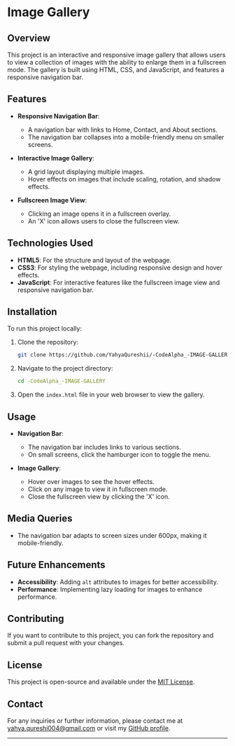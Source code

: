 # Image Gallery

## Overview
This project is an interactive and responsive image gallery that allows users to view a collection of images with the ability to enlarge them in a fullscreen mode. The gallery is built using HTML, CSS, and JavaScript, and features a responsive navigation bar.

## Features
- **Responsive Navigation Bar**: 
  - A navigation bar with links to Home, Contact, and About sections.
  - The navigation bar collapses into a mobile-friendly menu on smaller screens.
  
- **Interactive Image Gallery**:
  - A grid layout displaying multiple images.
  - Hover effects on images that include scaling, rotation, and shadow effects.
  
- **Fullscreen Image View**:
  - Clicking an image opens it in a fullscreen overlay.
  - An 'X' icon allows users to close the fullscreen view.

## Technologies Used
- **HTML5**: For the structure and layout of the webpage.
- **CSS3**: For styling the webpage, including responsive design and hover effects.
- **JavaScript**: For interactive features like the fullscreen image view and responsive navigation bar.

## Installation
To run this project locally:

1. Clone the repository:
    ```bash
    git clone https://github.com/YahyaQureshii/-CodeAlpha_-IMAGE-GALLERY.git
    ```
2. Navigate to the project directory:
    ```bash
    cd -CodeAlpha_-IMAGE-GALLERY
    ```
3. Open the `index.html` file in your web browser to view the gallery.

## Usage
- **Navigation Bar**:
  - The navigation bar includes links to various sections.
  - On small screens, click the hamburger icon to toggle the menu.

- **Image Gallery**:
  - Hover over images to see the hover effects.
  - Click on any image to view it in fullscreen mode.
  - Close the fullscreen view by clicking the 'X' icon.

## Media Queries
- The navigation bar adapts to screen sizes under 600px, making it mobile-friendly.

## Future Enhancements
- **Accessibility**: Adding `alt` attributes to images for better accessibility.
- **Performance**: Implementing lazy loading for images to enhance performance.

## Contributing
If you want to contribute to this project, you can fork the repository and submit a pull request with your changes.

## License
This project is open-source and available under the [MIT License](LICENSE).

## Contact
For any inquiries or further information, please contact me at yahya.qureshi004@gmail.com or visit my [GitHub profile](https://github.com/YahyaQureshii).

---
